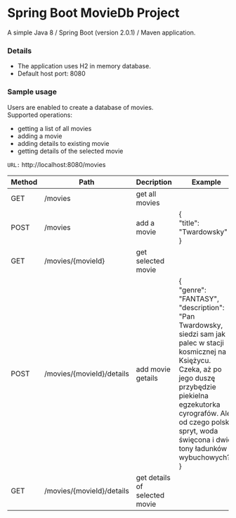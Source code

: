 # Spring Boot MovieDb Project
A simple Java 8 / Spring Boot (version 2.0.1) / Maven application.

### Details
- The application uses H2 in memory database.
- Default host port: 8080

### Sample usage
Users are enabled to create a database of movies.
<br /> Supported operations:
- getting a list of all movies
- adding a movie
- adding details to existing movie
- getting details of the selected movie

```URL:``` http://localhost:8080/movies

| Method | Path | Decription | Example |
| ------ | ---- | ---------- | ------- |
| GET    | /movies  | get all movies |
| POST | /movies | add a movie | {<br />"title": "Twardowsky"<br />}
| GET    | /movies/{movieId}  | get selected movie |
| POST | /movies/{movieId}/details | add movie getails | {<br />"genre": "FANTASY",<br />"description": "Pan Twardowsky, siedzi sam jak palec w stacji kosmicznej na Księżycu. Czeka, aż po jego duszę przybędzie piekielna egzekutorka cyrografów. Ale od czego polski spryt, woda święcona i dwie tony ładunków wybuchowych?"<br />}
|GET | /movies/{movieId}/details | get details of selected movie| 
